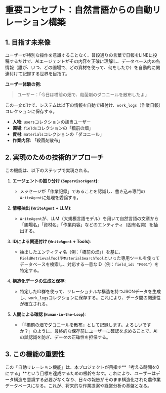 # 重要コンセプト：自然言語からの自動リレーション構築

## 1. 目指す未来像

ユーザーが特別な操作を意識することなく、普段通りの言葉で日報をLINEに投稿するだけで、AIエージェントがその内容を正確に理解し、データベース内の各情報（誰が、いつ、どの圃場で、どの資材を使って、何をしたか）を自動的に関連付けて記録する世界を目指す。

**ユーザー体験の例:**
> ユーザー：「今日は橋前の畑で、殺菌剤のダコニールを散布したよ」

この一文だけで、システムは以下の情報を自動で紐付け、`work_logs`（作業日報）コレクションに保存する。

*   **人物**: `users`コレクションの該当ユーザー
*   **圃場**: `fields`コレクションの「橋前の畑」
*   **資材**: `materials`コレクションの「ダコニール」
*   **作業内容**: 「殺菌剤散布」

## 2. 実現のための技術的アプローチ

この機能は、以下のステップで実現される。

1.  **エージェントの振り分け (`SupervisorAgent`)**:
    *   メッセージが「作業記録」であることを認識し、書き込み専門の`WriteAgent`に処理を委譲する。

2.  **情報抽出 (`WriteAgent` + LLM)**:
    *   `WriteAgent`が、LLM（大規模言語モデル）を用いて自然言語の文章から「圃場名」「資材名」「作業内容」などのエンティティ（固有名詞）を抽出する。

3.  **IDによる関連付け (`WriteAgent` + Tools)**:
    *   抽出したエンティティ名（例：「橋前の畑」）を基に、`FieldRetrievalTool`や`MaterialSearchTool`といった専用ツールを使ってデータベースを検索し、対応する一意なID（例：`field_id: "F001"`）を特定する。

4.  **構造化データの生成と保存**:
    *   特定したID群を使って、リレーショナルな構造を持つJSONデータを生成し、`work_logs`コレクションに保存する。これにより、データ間の関連性が確立される。

5.  **人間による確認 (`Human-in-the-Loop`)**:
    *   「『橋前の畑でダコニールを散布』として記録します。よろしいですか？」のように、最終的な保存前にユーザーに確認を求めることで、AIの誤認識を防ぎ、データの正確性を担保する。

## 3. この機能の重要性

この「自動リレーション機能」は、本プロジェクトが目指す**「考える時間を0にする」**という目標を達成するための根幹をなす。これにより、ユーザーはデータ構造を意識する必要がなくなり、日々の報告がそのまま構造化された農作業データベースになる。これが、将来的な作業提案や経営分析の基盤となる。
